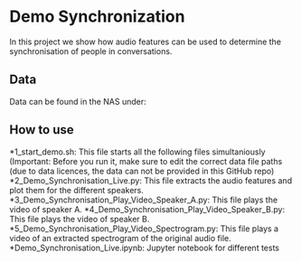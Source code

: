 # Demo Synchronization
In this project we show how audio features can be used to determine the synchronisation of people in conversations.

## Data
Data can be found in the NAS under: 

## How to use
*1_start_demo.sh: This file starts all the following files simultaniously (Important: Before you run it, make sure to edit the correct data file paths (due to data licences, the data can not be provided in this GitHub repo)
*2_Demo_Synchronisation_Live.py: This file extracts the audio features and plot them for the different speakers.
*3_Demo_Synchronisation_Play_Video_Speaker_A.py: This file plays the video of speaker A.
*4_Demo_Synchronisation_Play_Video_Speaker_B.py: This file plays the video of speaker B.
*5_Demo_Synchronisation_Play_Video_Spectrogram.py: This file plays a video of an extracted spectrogram of the original audio file.
*Demo_Synchronisation_Live.ipynb: Jupyter notebook for different tests